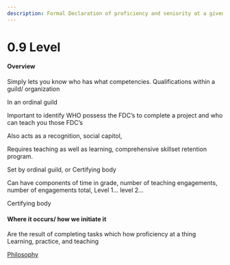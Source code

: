 ```yaml
---
description: Formal Declaration of proficiency and seniority at a given level of
---
```


# 0.9 Level

#### Overview

Simply lets you know who has what competencies. Qualifications within a guild/ organization

In an ordinal guild

Important to identify WHO possess the FDC’s to complete a project and who can teach you those FDC’s

Also acts as a recognition, social capitol,

Requires teaching as well as learning, comprehensive skillset retention program.

Set by ordinal guild, or Certifying body

Can have components of time in grade, number of teaching engagements, number of engagements total, Level 1… level 2…

Certifying body

#### Where it occurs/ how we initiate it

Are the result of completing tasks which how proficiency at a thing Learning, practice, and teaching

[Philosophy](../../white-paper/1.9-guild/0.9-ordinal-guild/0.9-acquisition-integration-\_-proliferation/0.9-level.md)
